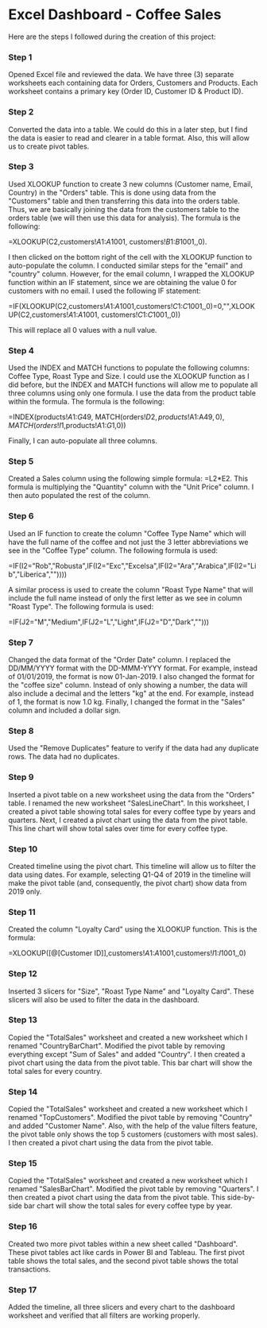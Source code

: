 # Excel Dashboard - Coffee Sales

Here are the steps I followed during the creation of this project:


### Step 1
Opened Excel file and reviewed the data. We have three (3) separate worksheets each containing data for Orders, Customers and Products. Each worksheet contains a primary key (Order ID, Customer ID & Product ID).


### Step 2
Converted the data into a table. We could do this in a later step, but I find the data is easier to read and clearer in a table format. Also, this will allow us to create pivot tables. 


### Step 3
Used XLOOKUP function to create 3 new columns (Customer name, Email, Country) in the "Orders" table. This is done using data from the "Customers" table and then transferring this data into the orders table. Thus, we are basically joining the data from the customers table to the orders table (we will then use this data for analysis). The formula is the following: 
   
=XLOOKUP(C2,customers!$A$1:$A$1001, customers!$B$1:$B$1001,,0). 
   
I then clicked on the bottom right of the cell with the XLOOKUP function to auto-populate the column. I conducted similar steps for the "email" and "country" column. However, for the email column, I wrapped the XLOOKUP function within an IF statement, since we are obtaining the value 0 for customers with no email. I used the following IF statement: 
  
=IF(XLOOKUP(C2,customers!$A$1:$A$1001,customers!$C$1:$C$1001,,0)=0,"",XLOOKUP(C2,customers!$A$1:$A$1001, customers!$C$1:$C$1001,,0)) 
 
This will replace all 0 values with a null value.


### Step 4
Used the INDEX and MATCH functions to populate the following columns: Coffee Type, Roast Type and Size. I could use the XLOOKUP function as I did before, but the INDEX and MATCH functions will allow me to populate all three columns using only one formula. I use the data from the product table within the formula. The formula is the following: 
  
=INDEX(products!$A$1:$G$49, MATCH(orders!$D2,products!$A$1:$A$49,0), MATCH(orders!I$1,products!$A$1:$G$1,0))

Finally, I can auto-populate all three columns.


### Step 5
Created a Sales column using the following simple formula: =L2*E2. This formula is multiplying the "Quantity" column with the "Unit Price" column. I then auto populated the rest of the column. 


### Step 6
Used an IF function to create the column "Coffee Type Name" which will have the full name of the coffee and not just the 3 letter abbreviations we see in the "Coffee Type" column. The following formula is used: 

=IF(I2="Rob","Robusta",IF(I2="Exc","Excelsa",IF(I2="Ara","Arabica",IF(I2="Lib","Liberica",""))))

A similar process is used to create the column "Roast Type Name" that will include the full name instead of only the first letter as we see in column "Roast Type". The following formula is used: 

=IF(J2="M","Medium",IF(J2="L","Light",IF(J2="D","Dark","")))


### Step 7
Changed the data format of the "Order Date" column. I replaced the DD/MM/YYYY format with the DD-MMM-YYYY format. For example, instead of 01/01/2019, the format is now 01-Jan-2019. I also changed the format for the "coffee size" column. Instead of only showing a number, the data will also include a decimal and the letters "kg" at the end. For example, instead of 1, the format is now 1.0 kg. Finally, I changed the format in the "Sales" column and included a dollar sign.


### Step 8
Used the "Remove Duplicates" feature to verify if the data had any duplicate rows. The data had no duplicates.


### Step 9
Inserted a pivot table on a new worksheet using the data from the "Orders" table. I renamed the new worksheet "SalesLineChart". In this worksheet, I created a pivot table showing total sales for every coffee type by years and quarters. Next, I created a pivot chart using the data from the pivot table. This line chart will show total sales over time for every coffee type.


### Step 10
Created timeline using the pivot chart. This timeline will allow us to filter the data using dates. For example, selecting Q1-Q4 of 2019 in the timeline will make the pivot table (and, consequently, the pivot chart) show data from 2019 only. 


### Step 11
Created the column "Loyalty Card" using the XLOOKUP function. This is the formula: 

=XLOOKUP([@[Customer ID]],customers!$A$1:$A$1001,customers!$I$1:$I$1001,,0)


### Step 12
Inserted 3 slicers for "Size", "Roast Type Name" and "Loyalty Card". These slicers will also be used to filter the data in the dashboard. 


### Step 13
Copied the "TotalSales" worksheet and created a new worksheet which I renamed "CountryBarChart". Modified the pivot table by removing everything except "Sum of Sales" and added "Country". I then created a pivot chart using the data from the pivot table. This bar chart will show the total sales for every country. 


### Step 14
Copied the "TotalSales" worksheet and created a new worksheet which I renamed "TopCustomers". Modified the pivot table by removing "Country" and added "Customer Name". Also, with the help of the value filters feature, the pivot table only shows the top 5 customers (customers with most sales). I then created a pivot chart using the data from the pivot table.


### Step 15
Copied the "TotalSales" worksheet and created a new worksheet which I renamed "SalesBarChart". Modified the pivot table by removing "Quarters". I then created a pivot chart using the data from the pivot table. This side-by-side bar chart will show the total sales for every coffee type by year. 


### Step 16
Created two more pivot tables within a new sheet called "Dashboard". These pivot tables act like cards in Power BI and Tableau. The first pivot table shows the total sales, and the second pivot table shows the total transactions. 


### Step 17
Added the timeline, all three slicers and every chart to the dashboard worksheet and verified that all filters are working properly.
